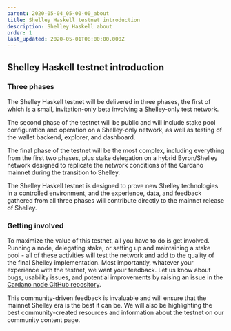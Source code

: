 ```yaml
---
parent: 2020-05-04_05-00-00_about
title: Shelley Haskell testnet introduction
description: Shelley Haskell about
order: 1
last_updated: 2020-05-01T08:00:00.000Z
---
```

## Shelley Haskell testnet introduction

### Three phases
The Shelley Haskell testnet will be delivered in three phases, the first of which is a small, invitation-only beta involving a Shelley-only test network.

The second phase of the testnet will be public and will include stake pool configuration and operation on a Shelley-only network, as well as testing of the wallet backend, explorer, and dashboard.

The final phase of the testnet will be the most complex, including everything from the first two phases, plus stake delegation on a hybrid Byron/Shelley network designed to replicate the network conditions of the Cardano mainnet during the transition to Shelley.

The Shelley Haskell testnet is designed to prove new Shelley technologies in a controlled environment, and the experience, data, and feedback gathered from all three phases will contribute directly to the mainnet release of Shelley.

### Getting involved

To maximize the value of this testnet, all you have to do is get involved. Running a node, delegating stake, or setting up and maintaining a stake pool - all of these activities will test the network and add to the quality of the final Shelley implementation. Most importantly, whatever your experience with the testnet, we want your feedback. Let us know about bugs, usability issues, and potential improvements by raising an issue in the [Cardano node GitHub repository](https://github.com/input-output-hk/cardano-node). 

This community-driven feedback is invaluable and will ensure that the mainnet Shelley era is the best it can be. We will also be highlighting the best community-created resources and information about the testnet on our community content page.



